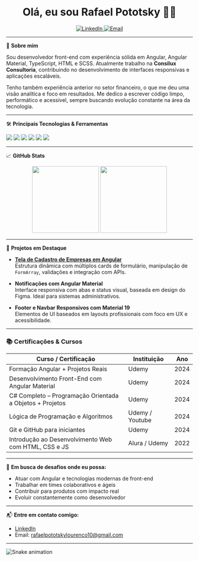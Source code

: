 
<h1 align="center">Olá, eu sou Rafael Pototsky 👨‍💻</h1>

<p align="center">
  <a href="https://www.linkedin.com/in/rafael-pototsky-12b20b2a7/">
    <img alt="LinkedIn" src="https://img.shields.io/badge/LinkedIn-0077B5?style=flat&logo=linkedin&logoColor=white" />
  </a>
  <a href="mailto:rafaelpototskylourenco10@gmail.com">
    <img alt="Email" src="https://img.shields.io/badge/Email-DB4437?style=flat&logo=gmail&logoColor=white" />
  </a>
</p>

---

🎯 **Sobre mim**

Sou desenvolvedor front-end com experiência sólida em Angular, Angular Material, TypeScript, HTML e SCSS. Atualmente trabalho na **Consilux Consultoria**, contribuindo no desenvolvimento de interfaces responsivas e aplicações escaláveis.

Tenho também experiência anterior no setor financeiro, o que me deu uma visão analítica e foco em resultados. Me dedico a escrever código limpo, performático e acessível, sempre buscando evolução constante na área da tecnologia.

---

🛠️ **Principais Tecnologias & Ferramentas**

<p align="left">
  <img src="https://img.shields.io/badge/Angular-DD0031?style=for-the-badge&logo=angular&logoColor=white" />
  <img src="https://img.shields.io/badge/TypeScript-3178C6?style=for-the-badge&logo=typescript&logoColor=white" />
  <img src="https://img.shields.io/badge/HTML5-E34F26?style=for-the-badge&logo=html5&logoColor=white" />
  <img src="https://img.shields.io/badge/SCSS-CC6699?style=for-the-badge&logo=sass&logoColor=white" />
  <img src="https://img.shields.io/badge/CSharp-239120?style=for-the-badge&logo=csharp&logoColor=white" />
  <img src="https://img.shields.io/badge/Figma-000000?style=for-the-badge&logo=figma&logoColor=white" />
</p>

---

📈 **GitHub Stats**

<div align="center">
  <img height="180em" src="https://github-readme-stats.vercel.app/api?username=Rafael-Pototsky-Lourenco&show_icons=true&theme=default&include_all_commits=true&count_private=true"/>
  <img height="180em" src="https://github-readme-stats.vercel.app/api/top-langs/?username=Rafael-Pototsky-Lourenco&layout=compact&langs_count=8&theme=default"/>
</div>

---

📌 **Projetos em Destaque**

- [**Tela de Cadastro de Empresas em Angular**](https://github.com/Rafael-Pototsky-Lourenco)  
  Estrutura dinâmica com múltiplos cards de formulário, manipulação de `FormArray`, validações e integração com APIs.

- **Notificações com Angular Material**  
  Interface responsiva com abas e status visual, baseada em design do Figma. Ideal para sistemas administrativos.

- **Footer e Navbar Responsivos com Material 19**  
  Elementos de UI baseados em layouts profissionais com foco em UX e acessibilidade.

---

### 📚 Certificações & Cursos

| Curso / Certificação                                       | Instituição              | Ano  |
|------------------------------------------------------------|--------------------------|------|
| Formação Angular + Projetos Reais                          | Udemy                    | 2024 |
| Desenvolvimento Front-End com Angular Material             | Udemy                    | 2024 |
| C# Completo – Programação Orientada a Objetos + Projetos   | Udemy                    | 2024 |
| Lógica de Programação e Algoritmos                         | Udemy / Youtube	      	| 2024 |
| Git e GitHub para iniciantes                               | Udemy	 		              | 2024 |
| Introdução ao Desenvolvimento Web com HTML, CSS e JS       | Alura / Udemy            | 2022 |

---

🚀 **Em busca de desafios onde eu possa:**

- Atuar com Angular e tecnologias modernas de front-end  
- Trabalhar em times colaborativos e ágeis  
- Contribuir para produtos com impacto real  
- Evoluir constantemente como desenvolvedor  

---

📬 **Entre em contato comigo:**

- [LinkedIn](https://www.linkedin.com/in/rafael-pototsky-12b20b2a7/)
- Email: rafaelpototskylourenco10@gmail.com

---

![Snake animation](https://github.com/Rafael-Pototsky-Lourenco/Rafael-Pototsky-Lourenco/blob/output/github-contribution-grid-snake.svg)
